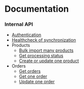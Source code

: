 # Documentation

### Internal API

- [Authentication](./internal_api/auth.md)
- [Healthcheck of synchronization](./internal_api/sync_healthcheck.md)
- Products
    - [Bulk import many products](./internal_api/products/bulk_import.md)
    - [Get processing status](./internal_api/products/processing_status.md)
    - [Create or update one product](./internal_api/products/upsert_product.md)
- Orders
    - [Get orders](./internal_api/orders/get_orders.md)
    - [Get one order](./internal_api/orders/get_one_order.md) 
    - [Update one order](./internal_api/orders/update_order.md) 

